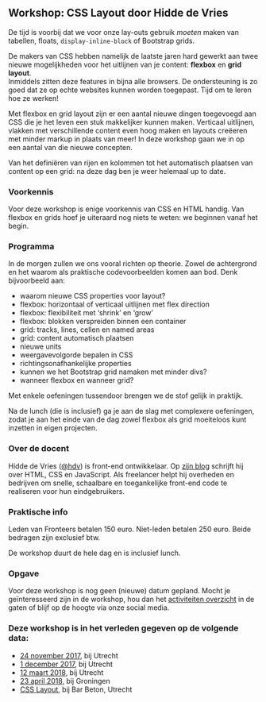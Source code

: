 <h2>Workshop: CSS Layout door Hidde de Vries</h2>
<p>De tijd is voorbij dat we voor onze lay-outs gebruik <em>moeten</em> maken van tabellen, floats, <code>display-inline-block</code> of Bootstrap grids.</p>
<p>De makers van CSS hebben namelijk de laatste jaren hard gewerkt aan twee nieuwe mogelijkheden voor het uitlijnen van je content: <strong>flexbox</strong> en <strong>grid layout</strong>. <br>Inmiddels zitten deze features in bijna alle browsers. De ondersteuning is zo goed dat ze op echte websites kunnen worden toegepast. Tijd om te leren hoe ze werken!</p>
<p>Met flexbox en grid layout zijn er een aantal nieuwe dingen toegevoegd aan CSS die je het leven een stuk makkelijker kunnen maken. Verticaal uitlijnen, vlakken met verschillende content even hoog maken en layouts creëeren met minder markup in plaats van meer! In deze workshop gaan we in op een aantal van die nieuwe concepten.</p>
<p>Van het definiëren van rijen en kolommen tot het automatisch plaatsen van content op een grid: na deze dag ben je weer helemaal up to date.</p>
<h3>Voorkennis</h3>
<p>Voor deze workshop is enige voorkennis van CSS en HTML handig. Van flexbox en grids hoef je uiteraard nog niets te weten: we beginnen vanaf het begin.</p>
<h3>Programma</h3>
<p>In de morgen zullen we ons vooral richten op theorie. Zowel de achtergrond en het waarom als praktische codevoorbeelden komen aan bod. Denk bijvoorbeeld aan:</p>
<ul>
<li>waarom nieuwe CSS properties voor layout?</li>
<li>flexbox: horizontaal of verticaal uitlijnen met flex direction</li>
<li>flexbox: flexibiliteit met ‘shrink’ en ‘grow’</li>
<li>flexbox: blokken verspreiden binnen een container</li>
<li>grid: tracks, lines, cellen en named areas</li>
<li>grid: content automatisch plaatsen</li>
<li>nieuwe units</li>
<li>weergavevolgorde bepalen in CSS</li>
<li>richtingsonafhankelijke properties</li>
<li>kunnen we het Bootstrap grid namaken met minder divs?</li>
<li>wanneer flexbox en wanneer grid?</li>
</ul>
<p>Met enkele oefeningen tussendoor brengen we de stof gelijk in praktijk.</p>
<p>Na de lunch (die is inclusief) ga je aan de slag met complexere oefeningen, zodat je aan het einde van de dag zowel flexbox als grid moeiteloos kunt inzetten in eigen projecten.</p>
<h3>Over de docent</h3>
<p>Hidde de Vries (<a href="https://twitter.com/hdv">@hdv</a>) is front-end ontwikkelaar. Op <a href="https://hiddedevries.nl/en/blog">zijn blog</a> schrijft hij over HTML, CSS en JavaScript. Als freelancer helpt hij overheden en bedrijven om snelle, schaalbare en toegankelijke front-end code te realiseren voor hun eindgebruikers.</p>
<h3>Praktische info</h3>
<p>Leden van Fronteers betalen 150 euro. Niet-leden betalen 250 euro. Beide bedragen zijn exclusief btw.</p>
<p>De workshop duurt de hele dag en is inclusief lunch.</p>
<h3>Opgave</h3>
<p>Voor deze workshop is nog geen (nieuwe) datum gepland. Mocht je geïnteresseerd zijn in de workshop, hou dan het <a href="/nl/activiteiten/">activiteiten overzicht</a> in de gaten of blijf op de hoogte via onze social media.</p>
<h3>Deze workshop is in het verleden gegeven op de volgende data: </h3>
<ul>
<li><a href="/nl/workshop-archief/css-layout-hidde-de-vries/24-november-2017">24 november 2017</a>, bij Utrecht</li>
<li><a href="/nl/workshop-archief/css-layout-hidde-de-vries/1-december-2017">1 december 2017</a>, bij Utrecht</li>
<li><a href="/nl/workshop-archief/css-layout-hidde-de-vries/26-februari-2018">12 maart 2018</a>, bij Utrecht</li>
<li><a href="/nl/workshop-archief/css-layout-hidde-de-vries/23-april-2018">23 april 2018</a>, bij Groningen</li>
<li><a href="/nl/workshop-archief/css-layout-hidde-de-vries/css-layout-3-mei-2019">CSS Layout</a>, bij Bar Beton, Utrecht</li>
</ul>

